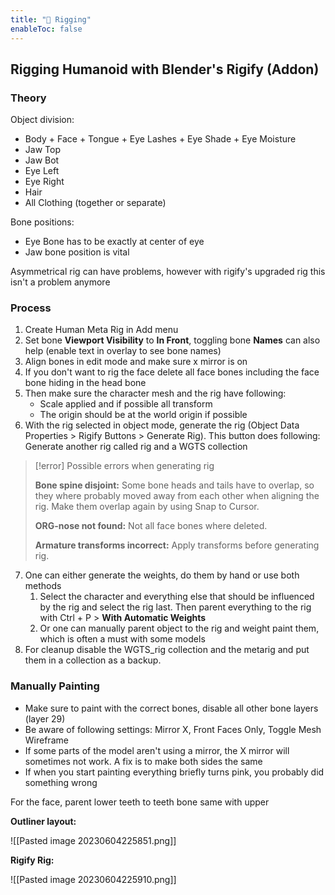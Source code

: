 ```yaml
---
title: "🦴 Rigging"
enableToc: false
---
```


## Rigging Humanoid with Blender's Rigify (Addon)

### Theory
Object division:
- Body + Face + Tongue + Eye Lashes + Eye Shade + Eye Moisture
- Jaw Top
- Jaw Bot
- Eye Left
- Eye Right
- Hair
- All Clothing (together or separate)

Bone positions:
- Eye Bone has to be exactly at center of eye
- Jaw bone position is vital

Asymmetrical rig can have problems, however with rigify's upgraded rig this isn't a problem anymore

### Process
1. Create Human Meta Rig in Add menu
2. Set bone **Viewport Visibility** to **In Front**, toggling bone **Names** can also help (enable text in overlay to see bone names)
3. Align bones in edit mode and make sure x mirror is on
4. If you don't want to rig the face delete all face bones including the face bone hiding in the head bone
5. Then make sure the character mesh and the rig have following: 
   - Scale applied and if possible all transform
   - The origin should be at the world origin if possible
6. With the rig selected in object mode, generate the rig (Object Data Properties > Rigify Buttons > Generate Rig). This button does following: Generate another rig called rig and a WGTS collection
>[!error] Possible errors when generating rig
>
>**Bone spine disjoint:**
>Some bone heads and tails have to overlap, so they where probably moved away from each other when aligning the rig. Make them overlap again by using Snap to Cursor.
>
>**ORG-nose not found:**
>Not all face bones where deleted.
>
>**Armature transforms incorrect:**
>Apply transforms before generating rig.

7. One can either generate the weights, do them by hand or use both methods
   1. Select the character and everything else that should be influenced by the rig and select the rig last. Then parent everything to the rig with Ctrl + P > **With Automatic Weights**
   2. Or one can manually parent object to the rig and weight paint them, which is often a must with some models
8. For cleanup disable the WGTS_rig collection and the metarig and put them in a collection as a backup.

### Manually Painting
- Make sure to paint with the correct bones, disable all other bone layers (layer 29)
- Be aware of following settings: Mirror X, Front Faces Only, Toggle Mesh Wireframe
- If some parts of the model aren't using a mirror, the X mirror will sometimes not work. A fix is to make both sides the same
- If when you start painting everything briefly turns pink, you probably did something wrong

For the face, parent lower teeth to teeth bone same with upper

**Outliner layout:**

![[Pasted image 20230604225851.png]]

**Rigify Rig:**

![[Pasted image 20230604225910.png]]
